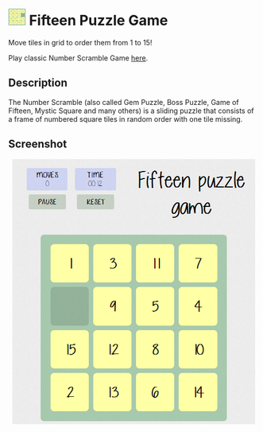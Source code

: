 ![Logo](img/favicon_small.png) Fifteen Puzzle Game
=============

Move tiles in grid to order them from 1 to 15!

Play classic Number Scramble Game [here](https://trikanth172.github.io/number-scramble/ "Number Scramble Game").

Description
----------

The Number Scramble (also called Gem Puzzle, Boss Puzzle, Game of Fifteen, Mystic Square and many others) is a sliding puzzle that consists of a frame of numbered square tiles in random order with one tile missing.

Screenshot
---------

<p align="center">
  <img src="img/game_screenshot.png" alt="game screenshot"/>
</p>

